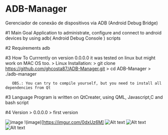 # ADB-Manager
Gerenciador de conexão de dispositivos via ADB (Android Debug Bridge)

#1 Main Goal
      Application to administrate, configure and connect to android devices by using adb( Android Debug Console ) scripts
      
#2 Requirements
      adb
   
#3 How To
      Currrently on version 0.0.0.0 it was tested on linux but might work on MAC OS too.
      > Linux Installation:
          > git clone https://github.com/ghcosta87/ADB-Manager.git
          > cd ADB-Manager
          > ./adb-manager
          
       OBS.: You can try to compile yourself, but you need to install all dependencies from Qt   

#3 Language
      Program is written on QtCreater, using QML, Javascript,C and bash script
      
#4 Version 
       > 0.0.0.0
       > first version
       
       
  ![image](https://static01.bbi.io/2Wt9Tk.gif) 
  !(image)[https://imgur.com/0dxUz6M]
![Alt text](https://i.imgur.com/0dxUz6M.png "Main Screen")
![Alt text](https://imgur.com/WpbjKop "Add Device Screen")
![Alt text](https://imgur.com/eUPqaiK "Device Attached")
